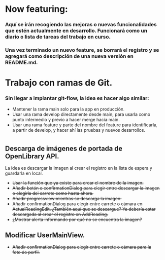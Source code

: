 # Now featuring:

### Aquí se irán recogiendo las mejoras o nuevas funcionalidades que estén actualmente en desarrollo. Funcionará como un diario o lista de tareas del trabajo en curso.

### Una vez terminado un nuevo feature, se borrará el registro y se agregará como descripción de una nueva versión en README.md.

#

# Trabajo con ramas de Git.

### Sin llegar a implantar git-flow, la idea es hacer algo similar:

* Mantener la rama main solo para la app en producción.
* Usar una rama develop directamente desde main, para usarla como punto intermedio y previo a hacer merge hacia main.
* Usar una rama feature y parte del nombre del feature para identificarla, a partir de develop, y hacer ahí las pruebas y nuevos desarrollos.

#

## Descarga de imágenes de portada de OpenLibrary API.

La idea es descargar la imagen al crear el registro en la lista de espera y guardarla en local.

* ~~Usar la función que ya existe para crear el nombre de la imagen.~~
* ~~Añadir botón o confirmationDialog para elegir entre descargar la imagen o elegirla del carrete como hasta ahora.~~
* ~~Añadir progressview mientras se descarga la imagen.~~
* ~~Añadir confirmationDialog para elegir entre carrete o cámara en ActualReadingEdit. ¿También aquí que se descargue? Ya debería estar descargada al crear el registro en AddReading.~~
* ~~¿Mostrar alerta informando por qué no se encuentra la imagen?~~

## Modificar UserMainView.

* ~~Añadir confirmationDialog para elegir entre carrete o cámara para la foto de perfil.~~
